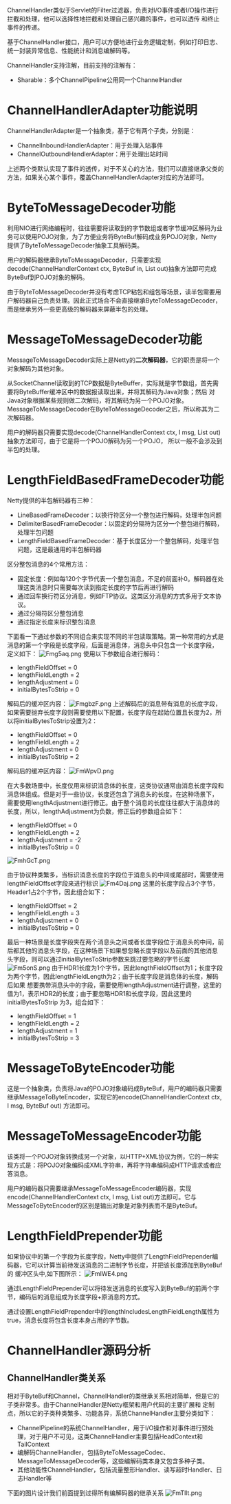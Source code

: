 ChannelHandler类似于Servlet的Filter过滤器，负责对I/O事件或者I/O操作进行拦截和处理，他可以选择性地拦截和处理自己感兴趣的事件，也可以透传
和终止事件的传递。

基于ChannelHandler接口，用户可以方便地进行业务逻辑定制，例如打印日志、统一封装异常信息、性能统计和消息编解码等。

ChannelHandler支持注解，目前支持的注解有：
- Sharable：多个ChannelPipeline公用同一个ChannelHandler

# ChannelHandlerAdapter功能说明
ChannelHandlerAdapter是一个抽象类，基于它有两个子类，分别是：
- ChannelInboundHandlerAdapter：用于处理入站事件
- ChannelOutboundHandlerAdapter：用于处理出站时间

上述两个类默认实现了事件的透传，对于不关心的方法，我们可以直接继承父类的方法，如果关心某个事件，覆盖ChannelHandlerAdapter对应的方法即可。

# ByteToMessageDecoder功能
利用NIO进行网络编程时，往往需要将读取到的字节数组或者字节缓冲区解码为业务可以使用POJO对象，为了方便业务将ByteBuf解码成业务POJO对象，Netty
提供了ByteToMessageDecoder抽象工具解码类。

用户的解码器继承ByteToMessageDecoder，只需要实现decode(ChannelHandlerContext ctx, ByteBuf in, List<Object> out)抽象方法即可完成
ByteBuf到POJO对象的解码。

由于ByteToMessageDecoder并没有考虑TCP粘包和组包等场景，读半包需要用户解码器自己负责处理。因此正式场合不会直接继承ByteToMessageDecoder，
而是继承另外一些更高级的解码器来屏蔽半包的处理。

# MessageToMessageDecoder功能
MessageToMessageDecoder实际上是Netty的**二次解码器**，它的职责是将一个对象解码为其他对象。

从SocketChannel读取到的TCP数据是ByteBuffer，实际就是字节数组，首先需要将ByteBuffer缓冲区中的数据报读取出来，并将其解码为Java对象；然后
对Java对象根据某些规则做二次解码，将其解码为另一个POJO对象。MessageToMessageDecoder在ByteToMessageDecoder之后，所以称其为二次解码器。

用户的解码器只需要实现decode(ChannelHandlerContext ctx, I msg, List<Object> out)抽象方法即可，由于它是将一个POJO解码为另一个POJO，
所以一般不会涉及到半包的处理。

# LengthFieldBasedFrameDecoder功能
Netty提供的半包解码器有三种：
- LineBasedFrameDecoder：以换行符区分一个整包进行解码，处理半包问题
- DelimiterBasedFrameDecoder：以固定的分隔符为区分一个整包进行解码，处理半包问题
- LengthFieldBasedFrameDecoder：基于长度区分一个整包解码，处理半包问题，这是最通用的半包解码器

区分整包消息的4个常用方法：
- 固定长度：例如每120个字节代表一个整包消息，不足的前面补0。解码器在处理这类消息时只需要每次读到指定长度的字节后再进行解码
- 通过回车换行符区分消息，例如FTP协议。这类区分消息的方式多用于文本协议。
- 通过分隔符区分整包消息
- 通过指定长度来标识整包消息

下面看一下通过参数的不同组合来实现不同的半包读取策略。第一种常用的方式是消息的第一个字段是长度字段，后面是消息体，消息头中只包含一个长度字段，
定义如下：
![Fmg5aq.png](https://s1.ax1x.com/2018/11/30/Fmg5aq.png)
使用以下参数组合进行解码：
- lengthFieldOffset = 0
- lengthFieldLength = 2
- lengthAdjustment = 0
- initialBytesToStrip = 0

解码后的缓冲区内容：
![FmgbzF.png](https://s1.ax1x.com/2018/11/30/FmgbzF.png)
上述解码后的消息带有消息的长度字段，如果需要抛弃长度字段则需要使用以下配置，长度字段在起始位置且长度为2，所以将initialBytesToStrip设置为2：
- lengthFieldOffset = 0
- lengthFieldLength = 2
- lengthAdjustment = 0
- initialBytesToStrip = 2

解码后的缓冲区内容：
![FmWpvD.png](https://s1.ax1x.com/2018/11/30/FmWpvD.png)

在大多数场景中，长度仅用来标识消息体的长度，这类协议通常由消息长度字段和消息体组成。但是对于一些协议，长度还包含了消息头的长度。在这种场景下，
需要使用lengthAdjustment进行修正。由于整个消息的长度往往都大于消息体的长度，所以，lengthAdjustment为负数，修正后的参数组合如下：
- lengthFieldOffset = 0
- lengthFieldLength = 2
- lengthAdjustment = -2
- initialBytesToStrip = 0

![FmhGcT.png](https://s1.ax1x.com/2018/11/30/FmhGcT.png)

由于协议种类繁多，当标识消息长度的字段位于消息头的中间或尾部时，需要使用lengthFieldOffset字段来进行标识
![Fm4Daj.png](https://s1.ax1x.com/2018/11/30/Fm4Daj.png)
这里的长度字段占3个字节，Header1占2个字节，因此组合如下：
- lengthFieldOffset = 2
- lengthFieldLength = 3
- lengthAdjustment = 0
- initialBytesToStrip = 0

最后一种场景是长度字段夹在两个消息头之间或者长度字段位于消息头的中间，前后都其他的消息头字段，在这种场景下如果想忽略长度字段以及前面的其他消息
头字段，则可以通过initialBytesToStrip参数来跳过要忽略的字节长度
![Fm5onS.png](https://s1.ax1x.com/2018/11/30/Fm5onS.png)
由于HDR1长度为1个字节，因此lengthFieldOffset为1；长度字段为两个字节，因此lengthFieldLength为2；由于长度字段是消息体的长度，解码后如果
想要携带消息头中的字段，需要使用lengthAdjustment进行调整，这里的值为1，表示HDR2的长度；由于要忽略HDR1和长度字段，因此这里的initialBytesToStrip
为3，组合如下：
- lengthFieldOffset = 1
- lengthFieldLength = 2
- lengthAdjustment = 1
- initialBytesToStrip = 3

# MessageToByteEncoder功能
这是一个抽象类，负责将Java的POJO对象编码成ByteBuf，用户的编码器只需要继承MessageToByteEncoder，实现它的encode(ChannelHandlerContext ctx, I msg, ByteBuf out)
方法即可。

# MessageToMessageEncoder功能
该类将一个POJO对象转换成另一个对象，以HTTP+XML协议为例，它的一种实现方式是：将POJO对象编码成XML字符串，再将字符串编码成HTTP请求或者应答消息。

用户的编码器只需要继承MessageToMessageEncoder编码器，实现encode(ChannelHandlerContext ctx, I msg, List<Object> out)方法即可。它与
MessageToByteEncoder的区别是输出对象是对象列表而不是ByteBuf。

# LengthFieldPrepender功能
如果协议中的第一个字段为长度字段，Netty中提供了LengthFieldPrepender编码器，它可以计算当前待发送消息的二进制字节长度，并把该长度添加到ByteBuf的
缓冲区头中,如下图所示：
![FmIWE4.png](https://s1.ax1x.com/2018/11/30/FmIWE4.png)

通过LengthFieldPrepender可以将待发送消息的长度写入到ByteBuf的前两个字节，编码后的消息组成为长度字段+原消息的方式。

通过设置LengthFieldPrepender中的lengthIncludesLengthFieldLength属性为true，消息长度将包含长度本身占用的字节数。

# ChannelHandler源码分析
## ChannelHandler类关系
相对于ByteBuf和Channel，ChannelHandler的类继承关系相对简单，但是它的子类非常多。由于ChannelHandler是Netty框架和用户代码的主要扩展和
定制点，所以它的子类种类繁多、功能各异，系统ChannelHandler主要分类如下：
- ChannelPipeline的系统ChannelHandler，用于I/O操作和对事件进行预处理，对于用户不可见，这类ChannelHandler主要包括HeadContext和TailContext
- 编解码ChannelHandler，包括ByteToMessageCodec、MessageToMessageDecoder等，这些编解码类本身又包含多种子类。
- 其他功能性ChannelHandler，包括流量整形Handler、读写超时Handler、日志Handler等

下面的图片设计我们前面提到过得所有编解码器的继承关系
![FmTllt.png](https://s1.ax1x.com/2018/11/30/FmTllt.png)
